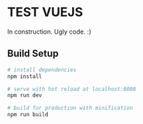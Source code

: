 # TEST VUEJS

In construction. Ugly code. :)

## Build Setup

``` bash
# install dependencies
npm install

# serve with hot reload at localhost:8080
npm run dev

# build for production with minification
npm run build

